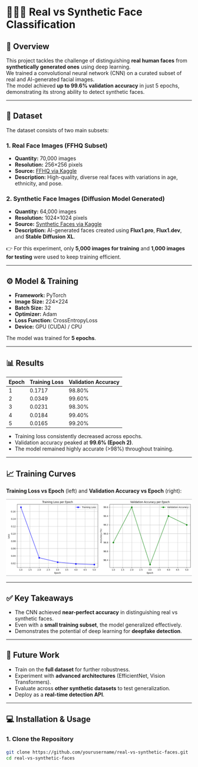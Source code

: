 # 🧑‍🤝‍🧑 Real vs Synthetic Face Classification

## 📌 Overview
This project tackles the challenge of distinguishing **real human faces** from **synthetically generated ones** using deep learning.  
We trained a convolutional neural network (CNN) on a curated subset of real and AI-generated facial images.  
The model achieved **up to 99.6% validation accuracy** in just 5 epochs, demonstrating its strong ability to detect synthetic faces.

---

## 📂 Dataset

The dataset consists of two main subsets:

### 1. Real Face Images (FFHQ Subset)
- **Quantity:** 70,000 images  
- **Resolution:** 256×256 pixels  
- **Source:** [FFHQ via Kaggle](https://www.kaggle.com/c/deepfake-detection-challenge/discussion/122786)  
- **Description:** High-quality, diverse real faces with variations in age, ethnicity, and pose.  

### 2. Synthetic Face Images (Diffusion Model Generated)
- **Quantity:** 64,000 images  
- **Resolution:** 1024×1024 pixels  
- **Source:** [Synthetic Faces via Kaggle](https://www.kaggle.com/datasets/selfishgene/sfhq-t2i-synthetic-faces-from-text-2-image-models)  
- **Description:** AI-generated faces created using **Flux1.pro**, **Flux1.dev**, and **Stable Diffusion XL**.  

👉 For this experiment, only **5,000 images for training** and **1,000 images for testing** were used to keep training efficient.

---

## ⚙️ Model & Training

- **Framework:** PyTorch  
- **Image Size:** 224×224  
- **Batch Size:** 32  
- **Optimizer:** Adam  
- **Loss Function:** CrossEntropyLoss  
- **Device:** GPU (CUDA) / CPU  

The model was trained for **5 epochs**.

---

## 📊 Results

| Epoch | Training Loss | Validation Accuracy |
|-------|---------------|----------------------|
| 1     | 0.1717        | 98.80%              |
| 2     | 0.0349        | 99.60%              |
| 3     | 0.0231        | 98.30%              |
| 4     | 0.0184        | 99.40%              |
| 5     | 0.0165        | 99.20%              |

- Training loss consistently decreased across epochs.  
- Validation accuracy peaked at **99.6% (Epoch 2)**.  
- The model remained highly accurate (>98%) throughout training.

---

## 📈 Training Curves

**Training Loss vs Epoch** (left) and **Validation Accuracy vs Epoch** (right):  

![Training Curves](plot.png)

---

## ✅ Key Takeaways
- The CNN achieved **near-perfect accuracy** in distinguishing real vs synthetic faces.  
- Even with a **small training subset**, the model generalized effectively.  
- Demonstrates the potential of deep learning for **deepfake detection**.  

---

## 🚀 Future Work
- Train on the **full dataset** for further robustness.  
- Experiment with **advanced architectures** (EfficientNet, Vision Transformers).  
- Evaluate across **other synthetic datasets** to test generalization.  
- Deploy as a **real-time detection API**.  

---

## 💻 Installation & Usage

### 1. Clone the Repository
```bash
git clone https://github.com/yourusername/real-vs-synthetic-faces.git
cd real-vs-synthetic-faces
